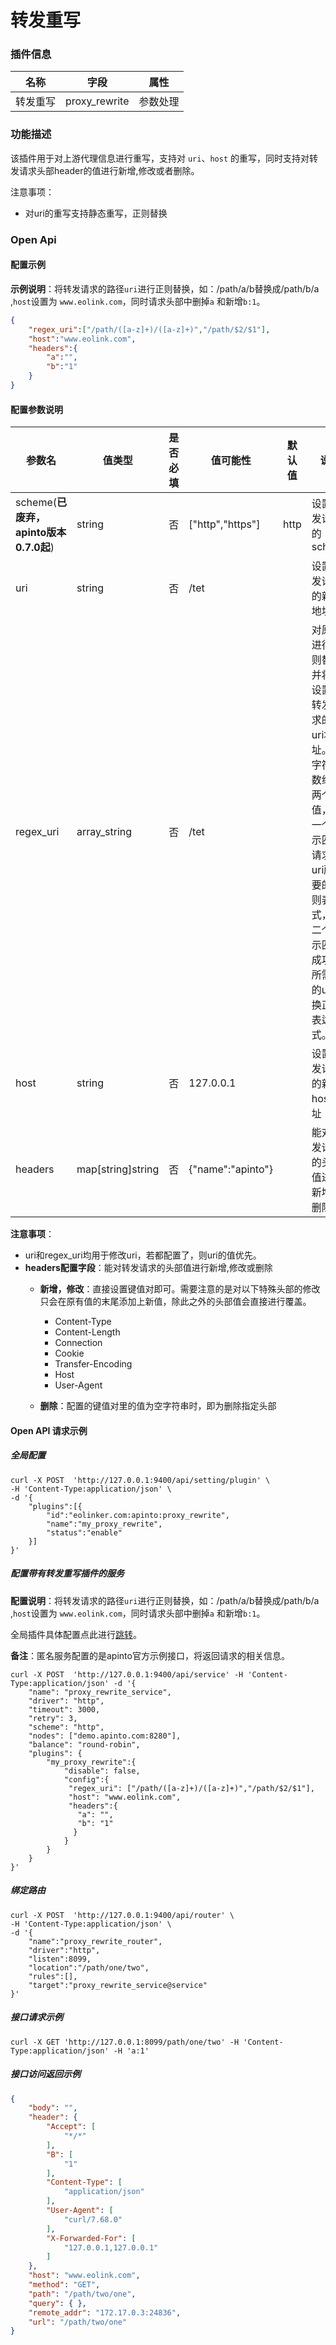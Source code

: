# 转发重写

### 插件信息

| 名称     | 字段          | 属性     |
| -------- | ------------- | -------- |
| 转发重写 | proxy_rewrite | 参数处理 |

### 功能描述

该插件用于对上游代理信息进行重写，支持对 `uri`、`host` 的重写，同时支持对转发请求头部header的值进行新增,修改或者删除。

注意事项：

* 对uri的重写支持静态重写，正则替换

### Open Api

#### 配置示例

**示例说明**：将转发请求的路径`uri`进行正则替换，如：/path/a/b替换成/path/b/a ,`host`设置为 `www.eolink.com`，同时请求头部中删掉`a` 和新增`b:1`。

```json
{
    "regex_uri":["/path/([a-z]+)/([a-z]+)","/path/$2/$1"],
    "host":"www.eolink.com",
    "headers":{
        "a":"",
        "b":"1"
    }
}
```

#### 配置参数说明

| 参数名                                | 值类型            | 是否必填 | 值可能性          | 默认值 | 说明                                                         |
| ------------------------------------- | ----------------- | -------- | ----------------- | ------ | ------------------------------------------------------------ |
| scheme(**已废弃，apinto版本0.7.0起**) | string            | 否       | ["http","https"]  | http   | 设置转发请求的scheme                                         |
| uri                                   | string            | 否       | /tet              |        | 设置转发请求的新uri地址                                      |
| regex_uri                             | array_string      | 否       | /tet              |        | 对原uri进行正则替换并将其设置到转发请求的新uri地址。该字符串数组有两个值，第一个表示匹配请求的uri所需要的正则表达式，第二个表示匹配成功后所需要的uri替换正则表达式。 |
| host                                  | string            | 否       | 127.0.0.1         |        | 设置转发请求的新host地址                                     |
| headers                               | map[string]string | 否       | {"name":"apinto"} |        | 能对转发请求的头部值进行新增或删除                           |

**注意事项**：

* uri和regex_uri均用于修改uri，若都配置了，则uri的值优先。
* **headers配置字段**：能对转发请求的头部值进行新增,修改或删除
  * **新增，修改**：直接设置键值对即可。需要注意的是对以下特殊头部的修改只会在原有值的末尾添加上新值，除此之外的头部值会直接进行覆盖。
    * Content-Type
    * Content-Length
    * Connection
    * Cookie
    * Transfer-Encoding
    * Host
    * User-Agent

  * **删除**：配置的键值对里的值为空字符串时，即为删除指定头部

#### Open API 请求示例

##### 全局配置

```shell
curl -X POST  'http://127.0.0.1:9400/api/setting/plugin' \
-H 'Content-Type:application/json' \
-d '{
    "plugins":[{
        "id":"eolinker.com:apinto:proxy_rewrite",
        "name":"my_proxy_rewrite",
        "status":"enable"
    }]
}'
```

##### 配置带有转发重写插件的服务

**配置说明**：将转发请求的路径`uri`进行正则替换，如：/path/a/b替换成/path/b/a ,`host`设置为 `www.eolink.com`，同时请求头部中删掉`a` 和新增`b:1`。

全局插件具体配置点此进行[跳转](/docs/apinto/plugins)。

**备注**：匿名服务配置的是apinto官方示例接口，将返回请求的相关信息。

```shell
curl -X POST  'http://127.0.0.1:9400/api/service' -H 'Content-Type:application/json' -d '{
    "name": "proxy_rewrite_service",
    "driver": "http",
    "timeout": 3000,
    "retry": 3,
    "scheme": "http",
    "nodes": ["demo.apinto.com:8280"],
    "balance": "round-robin",
    "plugins": {
        "my_proxy_rewrite":{
            "disable": false,
            "config":{
             "regex_uri": ["/path/([a-z]+)/([a-z]+)","/path/$2/$1"],
             "host": "www.eolink.com",
             "headers":{
               "a": "",
               "b": "1"
              }
            }
        }
    }
}' 
```

##### 绑定路由

```shell
curl -X POST  'http://127.0.0.1:9400/api/router' \
-H 'Content-Type:application/json' \
-d '{
    "name":"proxy_rewrite_router",
    "driver":"http",
    "listen":8099,
    "location":"/path/one/two",
    "rules":[],
    "target":"proxy_rewrite_service@service"
}'
```

##### 接口请求示例

```shell
curl -X GET 'http://127.0.0.1:8099/path/one/two' -H 'Content-Type:application/json' -H 'a:1'
```

##### 接口访问返回示例

```json
{
    "body": "", 
    "header": {
        "Accept": [
            "*/*"
        ], 
        "B": [
            "1"
        ], 
        "Content-Type": [
            "application/json"
        ], 
        "User-Agent": [
            "curl/7.68.0"
        ], 
        "X-Forwarded-For": [
            "127.0.0.1,127.0.0.1"
        ]
    }, 
    "host": "www.eolink.com", 
    "method": "GET", 
    "path": "/path/two/one", 
    "query": { }, 
    "remote_addr": "172.17.0.3:24836", 
    "url": "/path/two/one"
}
```